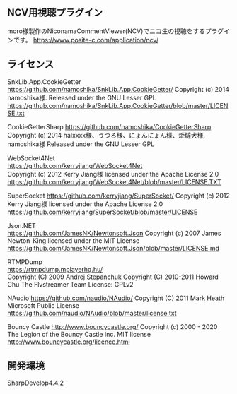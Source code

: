 ## NCV用視聴プラグイン 
  
moro様製作のNiconamaCommentViewer(NCV)でニコ生の視聴をするプラグインです。
https://www.posite-c.com/application/ncv/


## ライセンス  
SnkLib.App.CookieGetter  
<https://github.com/namoshika/SnkLib.App.CookieGetter/>
Copyright (c) 2014 namoshika様.
Released under the GNU Lesser GPL
<https://github.com/namoshika/SnkLib.App.CookieGetter/blob/master/LICENSE.txt>

CookieGetterSharp
<https://github.com/namoshika/CookieGetterSharp>  
Copyright (c) 2014 halxxxx様、うつろ様、にょんにょん様、炬燵犬様, namoshika様
Released under the GNU Lesser GPL  

WebSocket4Net  
<https://github.com/kerryjiang/WebSocket4Net>  
Copyright (c) 2012 Kerry Jiang様
licensed under the Apache License 2.0
<https://github.com/kerryjiang/WebSocket4Net/blob/master/LICENSE.TXT>

SuperSocket
<https://github.com/kerryjiang/SuperSocket/>
Copyright (c) 2012 Kerry Jiang様
licensed under the Apache License 2.0
<https://github.com/kerryjiang/SuperSocket/blob/master/LICENSE>

Json.NET  
<https://github.com/JamesNK/Newtonsoft.Json>
Copyright (c) 2007 James Newton-King
licensed under the MIT License
<https://github.com/JamesNK/Newtonsoft.Json/blob/master/LICENSE.md>

RTMPDump  
<https://rtmpdump.mplayerhq.hu/>  
Copyright (C) 2009 Andrej Stepanchuk
Copyright (C) 2010-2011 Howard Chu
The Flvstreamer Team
License: GPLv2

NAudio 
<https://github.com/naudio/NAudio/>
Copyright (C) 2011 Mark Heath
Microsoft Public License
<https://github.com/naudio/NAudio/blob/master/license.txt>

Bouncy Castle
<http://www.bouncycastle.org/>
Copyright (c) 2000 - 2020 The Legion of the Bouncy Castle Inc.
MIT license
<http://www.bouncycastle.org/licence.html>


## 開発環境  
SharpDevelop4.4.2
